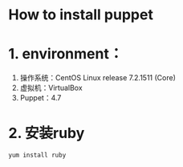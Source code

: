 How to install puppet
=====================
# 1. environment：
1. 操作系统：CentOS Linux release 7.2.1511 (Core)
2. 虚拟机：VirtualBox
3. Puppet：4.7

# 2. 安装ruby
<pre><code>yum install ruby</code></pre>
